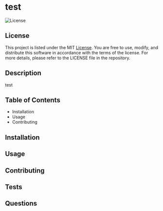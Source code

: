 # test
![License](https://img.shields.io/badge/License-MIT-blue.svg)
## License
This project is listed under the MIT [License](https://opensource.org/licenses/MIT). You are free to use, modify, and distribute this software in accordance with the terms of the license. For more details, please refer to the LICENSE file in the repository.
## Description
test
## Table of Contents
- Installation
- Usage
- Contributing
## Installation

## Usage

## Contributing

## Tests

## Questions

